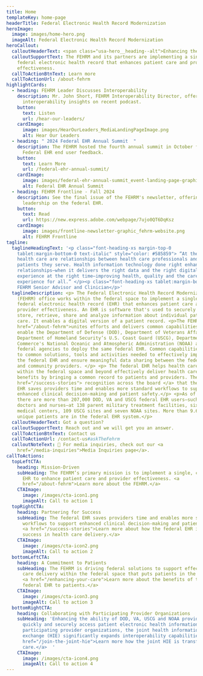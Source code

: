 ```yaml
---
title: Home
templateKey: home-page
headerTitle: Federal Electronic Health Record Modernization
heroImage:
  image: images/home-hero.png
  imageAlt: Federal Electronic Health Record Modernization
heroCallout:
  calloutHeaderText: <span class="usa-hero__heading--alt">Enhancing the Care Experience</span>
  calloutSupportText: The FEHRM and its partners are implementing a single, common
    federal electronic health record that enhances patient care and provider
    effectiveness.
  callToActionBtnText: Learn more
  callToActionUrl: /about-fehrm
highlightCards:
  - heading: FEHRM Leader Discusses Interoperability
    description: Mr. John Short, FEHRM Interoperability Director, offers
      interoperability insights on recent podcast.
    button:
      text: Listen
      url: /hear-our-leaders/
    cardImage:
      image: images/HearOurLeaders_MediaLandingPageImage.png
      alt: Hear Our Leaders
  - heading: " 2024 Federal EHR Annual Summit  "
    description: The FEHRM hosted the fourth annual summit in October for valuable
      Federal EHR end user feedback.
    button:
      text: Learn More
      url: /federal-ehr-annual-summit/
    cardImage:
      image: images/federal-ehr-annual-summit_event-landing-page-graphic.png
      alt: Federal EHR Annual Summit
  - heading: FEHRM Frontline - Fall 2024
    description: See the final issue of the FEHRM's newsletter, offering thought
      leadership on the federal EHR.
    button:
      text: Read
      url: https://new.express.adobe.com/webpage/7ujo0QT6DqKsz
    cardImage:
      image: images/frontline-newsletter-graphic_fehrm-website.png
      alt: FEHRM Frontline
tagline:
  taglineHeadingText: '<p class="font-heading-xs margin-top-0
    tablet:margin-bottom-0 text-italic" style="color: #585859"> “At the heart of
    health care are relationships between health care professionals and the
    patients they serve. Health information technology done right enhances those
    relationships—when it delivers the right data and the right digital
    experience at the right time—improving health, quality and the care
    experience for all.” </p><p class="font-heading-xs tablet:margin-bottom-0">–
    FEHRM Senior Advisor and Clinician</p>'
  taglineDescription: <p> The Federal Electronic Health Record Modernization
    (FEHRM) office works within the federal space to implement a single, common
    federal electronic health record (EHR) that enhances patient care and
    provider effectiveness. An EHR is software that's used to securely document,
    store, retrieve, share and analyze information about individual patient
    care. It enables a digital version of a patient record. <p>The FEHRM <a
    href="/about-fehrm">unites efforts and delivers common capabilities</a> that
    enable the Department of Defense (DOD), Department of Veterans Affairs (VA),
    Department of Homeland Security’s U.S. Coast Guard (USCG), Department of
    Commerce's National Oceanic and Atmospheric Administration (NOAA) and other
    federal agencies to deploy the same federal EHR. Common capabilities refer
    to common solutions, tools and activities needed to effectively implement
    the federal EHR and ensure meaningful data sharing between the federal EHR
    and community providers. </p> <p> The federal EHR helps health care systems
    within the federal space and beyond effectively deliver health care and
    benefits by bringing a common record to patients and providers. There is <a
    href="/success-stories"> recognition across the board </a> that the federal
    EHR saves providers time and enables more standard workflows to support
    enhanced clinical decision-making and patient safety.</p> <p>As of today,
    there are more than 207,000 DOD, VA and USCG federal EHR users—such as
    doctors and nurses—at 138 parent military treatment facilities, six VA
    medical centers, 109 USCG sites and seven NOAA sites. More than 9.6 million
    unique patients are in the federal EHR system.</p>
  calloutHeaderText: Got a question?
  calloutSupportText: Reach out and we will get you an answer.
  callToActionBtnText: Contact us
  callToActionUrl: /contact-us#askTheFehrm
  calloutNoteText: 📰 For media inquiries, check out our <a
    href="/media-inquiries">Media Inquiries page</a>.
callToActions:
  topLeftCTA:
    heading: Mission-Driven
    subHeading: The FEHRM’s primary mission is to implement a single, common federal
      EHR to enhance patient care and provider effectiveness. <a
      href="/about-fehrm">Learn more about the FEHRM.</a>
    CTAImage:
      image: /images/cta-icon1.png
      imageAlt: Call to action 1
  topRightCTA:
    heading: Partnering for Success
    subHeading: The federal EHR saves providers time and enables more standard
      workflows to support enhanced clinical decision-making and patient safety.
      <a href="/success-stories">Learn more about how the federal EHR is driving
      success in health care delivery.</a>
    CTAImage:
      image: /images/cta-icon2.png
      imageAlt: Call to action 2
  bottomLeftCTA:
    heading: A Commitment to Patients
    subHeading: The FEHRM is driving federal solutions to support effective health
      care delivery within the federal space that puts patients in the center.
      <a href="/enhancing-your-care">Learn more about the benefits of the
      federal EHR to patients.</a>
    CTAImage:
      image: /images/cta-icon3.png
      imageAlt: Call to action 3
  bottomRightCTA:
    heading: Collaborating with Participating Provider Organizations
    subHeading: 'Enhancing the ability of DOD, VA, USCG and NOAA providers to
      quickly and securely access patient electronic health information from
      participating provider organizations, the joint health information
      exchange (HIE) significantly expands interoperability capabilities. <a
      href="/join-the-joint-hie">Learn more how the joint HIE is transforming
      care.</a>  '
    CTAImage:
      image: /images/cta-icon4.png
      imageAlt: Call to action 4
---
```

